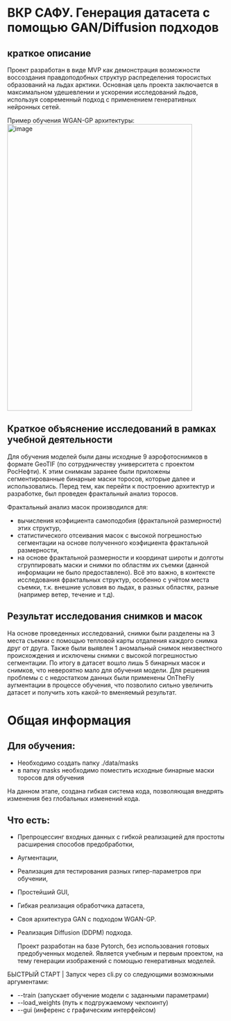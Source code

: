 # ВКР САФУ. Генерация датасета с помощью GAN/Diffusion подходов

## краткое описание
Проект разработан в виде MVP как демонстрация возможности воссоздания правдоподобных структур распределения торосистых образований на льдах арктики. Основная цель проекта заключается в максимальном удешевлении и ускорении исследований льдов, используя современный подход с применением генеративных нейронных сетей.

Пример обучения WGAN-GP архитектуры:
<img width="426" height="659" alt="image" src="https://github.com/user-attachments/assets/8d34e68b-10ac-44df-813c-8a80014735e6" />

## Краткое объяснение исследований в рамках учебной деятельности
Для обучения моделей были даны исходные 9 аэрофотоснимков в формате GeoTIF (по сотрудничеству университета с проектом РосНефти). К этим снимкам заранее были приложены сегментированные бинарные маски торосов, которые далее и использовались. Перед тем, как перейти к построению архитектур и разработке, был проведен фрактальный анализ торосов. 

Фрактальный анализ масок производился для:
- вычисления коэфициента самоподобия (фрактальной размерности) этих структур,
- статистического отсеивания масок с высокой погрешностью сегментации на основе полученного коэфициента фрактальной размерности,
- на основе фрактальной размерности и координат широты и долготы сгруппировать маски и снимки по областям их съемки (данной информации не было предоставлено).
Всё это важно, в контексте исследования фрактальных структур, особенно с учётом места съемки, т.к. внешние условия во льдах, в разных областях, разные (например ветер, течение и т.д).

## Результат исследования снимков и масок
На основе проведенных исследований, снимки были разделены на 3 места съемки с помощью тепловой карты отдаления каждого снимка друг от друга. Также были выявлен 1 аномальный снимок неизвестного происхождения и исключены снимки с высокой погрешностью сегментации. По итогу в датасет вошло лишь 5 бинарных масок и снимков, что невероятно мало для обучения модели. 
Для решения проблемы с с недостатком данных были применены OnTheFly аугментации в процессе обучения, что позволило сильно увеличить датасет и получить хоть какой-то вменяемый результат.

# Общая информация
## Для обучения:
- Необходимо создать папку ./data/masks
- в папку masks необходимо поместить исходные бинарные маски торосов для обучения

На данном этапе, создана гибкая система кода, позволяющая внедрять изменения без глобальных изменений кода.

## Что есть:
- Препроцессинг входных данных с гибкой реализацией для простоты расширения способов предобработки,
- Аугментации,
- Реализация для тестирования разных гипер-параметров при обучении,
- Простейший GUI,
- Гибкая реализация обработчика датасета,
- Своя архитектура GAN с подходом WGAN-GP.
- Реализация Diffusion (DDPM) подхода.

  Проект разработан на базе Pytorch, без использования готовых предобученных моделей.
  Является учебным и первым проектом, на тему генерации изображений с помощью генеративных моделей.
  

БЫСТРЫЙ СТАРТ | Запуск через cli.py со следующими возможными аргументами:
- --train (запускает обучение модели с заданными параметрами)
- --load_weights (путь к подгружаемому чекпоинту)
- --gui (инференс с графическим интерфейсом)
